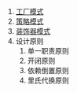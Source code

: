1. [工厂模式](./docs/Designpattern/工厂模式.md)
2. [策略模式](./docs/Designpattern/策略模式.md)
3. [装饰器模式](./docs/Designpattern/装饰器模式.md)
4. 设计原则
   1. 单一职责原则
   2. 开闭原则
   3. 依赖倒置原则
   4. 里氏代换原则



